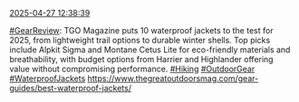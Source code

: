 [2025-04-27 12:38:39](https://mstdn.social/@hill_wanderer/114409964797689102)

<a href="https://mstdn.social/tags/GearReview" class="mention hashtag" rel="tag">#GearReview</a>: TGO Magazine puts 10 waterproof jackets to the test for 2025, from lightweight trail options to durable winter shells. Top picks include Alpkit Sigma and Montane Cetus Lite for eco-friendly materials and breathability, with budget options from Harrier and Highlander offering value without compromising performance. <a href="https://mstdn.social/tags/Hiking" class="mention hashtag" rel="tag">#Hiking</a> <a href="https://mstdn.social/tags/OutdoorGear" class="mention hashtag" rel="tag">#OutdoorGear</a> <a href="https://mstdn.social/tags/WaterproofJackets" class="mention hashtag" rel="tag">#WaterproofJackets</a> <a href="https://www.thegreatoutdoorsmag.com/gear-guides/best-waterproof-jackets/" target="_blank" rel="nofollow noopener noreferrer" translate="no">https://www.thegreatoutdoorsmag.com/gear-guides/best-waterproof-jackets/</a>